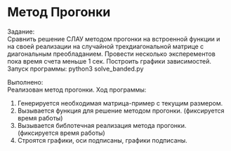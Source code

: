 Метод Прогонки  
========================
Задание:  
Сравнить решение СЛАУ методом прогонки на встроенной функции и на своей реализации на случайной трехдиагональной матрице с диагональным преобладанием. Провести несколько эксперементов пока время счета меньше 1 сек. Построить графики зависимостей.  
Запуск программы: python3 solve_banded.py  

Выполнено:  
Реализован метод прогонки. Ход программы:  
1. Генерируется необходимая матрица-пример с текущим размером.
2. Вызывается функция для решение методом прогонки. (фиксируется время работы)
3. Вызывается библотечная реализация метода прогонки. (фиксируется время работы)
4. Строятся графики, оси подписаны, графики подписаны.

